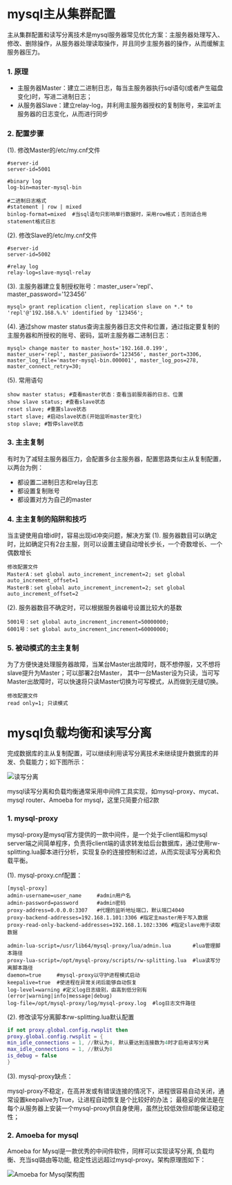 # mysql主从集群配置
主从集群配置和读写分离技术是mysql服务器常见优化方案：主服务器处理写入、修改、删除操作，从服务器处理读取操作，并且同步主服务器的操作，从而缓解主服务器压力。
   
### 1. 原理
* 主服务器Master：建立二进制日志，每当主服务器执行sql语句(或者产生磁盘变化)时，写进二进制日志；
* 从服务器Slave：建立relay-log，并利用主服务器授权的复制账号，来监听主服务器的日志变化，从而进行同步
   
### 2. 配置步骤
   
(1). 修改Master的/etc/my.cnf文件
```
#server-id
server-id=5001

#binary log
log-bin=master-mysql-bin

#二进制日志格式
#statement | row | mixed
binlog-format=mixed  #当sql语句只影响单行数据时，采用row格式；否则适合用statement格式日志
```
(2). 修改Slave的/etc/my.cnf文件
```
#server-id
server-id=5002

#relay log
relay-log=slave-mysql-relay
```
(3). 主服务器建立复制授权账号：master_user='repl'、master_password='123456'
```
mysql> grant replication client, replication slave on *.* to 'repl'@'192.168.%.%' identified by '123456';
```
(4). 通过show master status查询主服务器日志文件和位置，通过指定要复制的主服务器和所授权的账号、密码，监听主服务器二进制日志：
```
mysql> change master to master_host='192.168.0.199',  master_user='repl', master_password='123456', master_port=3306, master_log_file='master-mysql-bin.000001', master_log_pos=278, master_connect_retry=30;
```
(5). 常用语句
```
show master status; #查看master状态：查看当前服务器的日志、位置
show slave status; #查看slave状态
reset slave; #重置slave状态
start slave; #启动slave状态(开始监听master变化)
stop slave; #暂停slave状态
```
### 3. 主主复制
有时为了减轻主服务器压力，会配置多台主服务器，配置思路类似主从复制配置，以两台为例：
* 都设置二进制日志和relay日志
* 都设置复制账号
* 都设置对方为自己的master
### 4. 主主复制的陷阱和技巧
当主键使用自增id时，容易出现id冲突问题，解决方案
(1). 服务器数目可以确定时，比如确定只有2台主服，则可以设置主键自动增长步长，一个奇数增长、一个偶数增长
```
修改配置文件
MasterA：set global auto_increment_increment=2; set global auto_increment_offset=1
MasterB：set global auto_increment_increment=2; set global auto_increment_offset=2
```
(2). 服务器数目不确定时，可以根据服务器编号设置比较大的基数
```
5001号：set global auto_increment_increment=50000000;
6001号：set global auto_increment_increment=60000000;
```
### 5. 被动模式的主主复制
为了方便快速处理服务器故障，当某台Master出故障时，既不想停服，又不想将slave提升为Master；可以部署2台Master，
其中一台Master设为只读，当可写Master出故障时，可以快速将只读Master切换为可写模式，从而做到无缝切换。
```
修改配置文件
read only=1; 只读模式
```

# mysql负载均衡和读写分离
完成数据库的主从复制配置，可以继续利用读写分离技术来继续提升数据库的并发、负载能力；如下图所示：

![读写分离](http://heylinux.com/wp-content/uploads/2011/06/mysql-master-salve-proxy.jpg)

mysql读写分离和负载均衡通常采用中间件工具实现，如mysql-proxy、mycat、mysql router、Amoeba for mysql，这里只简要介绍2款
### 1. mysql-proxy
mysql-proxy是mysql官方提供的一款中间件，是一个处于client端和mysql server端之间简单程序，负责将client端的请求转发给后台数据库，通过使用rw-splitting.lua脚本进行分析，实现复杂的连接控制和过滤，从而实现读写分离和负载平衡。
   
(1). mysql-proxy.cnf配置：
```
[mysql-proxy] 
admin-username=user_name     #admin用户名
admin-password=password      #admin密码
proxy-address=0.0.0.0:3307   #代理的监听地址端口，默认端口4040
proxy-backend-addresses=192.168.1.101:3306 #指定主master用于写入数据
proxy-read-only-backend-addresses=192.168.1.102:3306 #指定slave用于读取数据

admin-lua-script=/usr/lib64/mysql-proxy/lua/admin.lua       #lua管理脚本路径
proxy-lua-script=/opt/mysql-proxy/scripts/rw-splitting.lua  #lua读写分离脚本路径
daemon=true     #mysql-proxy以守护进程模式启动
keepalive=true  #使进程在异常关闭后能够自动恢复
log-level=warning #定义log日志级别，由高到低分别有(error|warning|info|message|debug)
log-file=/opt/mysql-proxy/log/mysql-proxy.log  #log日志文件路径
```
(2). 修改读写分离脚本rw-splitting.lua默认配置
```lua
if not proxy.global.config.rwsplit then
proxy.global.config.rwsplit = {
min_idle_connections = 1, //默认为4, 默认要达到连接数为4时才启用读写分离
max_idle_connections = 1, //默认为8
is_debug = false
}
```

(3). mysql-proxy缺点：

mysql-proxy不稳定，在高并发或有错误连接的情况下，进程很容易自动关闭，通常设置keepalive为True，让进程自动恢复是个比较好的办法；
最稳妥的做法是在每个从服务器上安装一个mysql-proxy供自身使用，虽然比较低效但却能保证稳定性；

### 2. Amoeba for mysql
Amoeba for Mysql是一款优秀的中间件软件，同样可以实现读写分离, 负载均衡、充当sql路由等功能, 稳定性远远超过mysql-proxy。架构原理图如下：

![Amoeba for Mysql架构图](https://www.centos.bz/wp-content/uploads/2012/05/r-w-splitting.jpg)

















